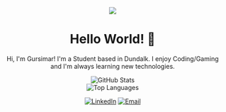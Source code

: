 <!-- Header -->
<p align="center">
  <img src="https://wallpaperaccess.com/full/849790.gif" >
</p>
<h1 align="center">Hello World! 👋</h1>

<!-- Intro -->
<p align="center">
  Hi, I'm Gursimar! I'm a Student based in Dundalk. I enjoy Coding/Gaming and I'm always learning new technologies.
</p>

<!-- Stats -->
<p align="center">
  <img src="https://github-readme-stats.vercel.app/api?username=gursimar03&show_icons=true&theme=radical" alt="GitHub Stats">
  <br>
  <img src="https://github-readme-stats.vercel.app/api/top-langs/?username=gursimar03&layout=compact&theme=radical" alt="Top Languages">
</p>

<!-- Social -->
<p align="center">
  <a href="[https://www.linkedin.com/in/your-linkedin-username/](https://www.linkedin.com/in/gursimar-singh-ply-8600431ba/)"><img src="https://img.shields.io/badge/-LinkedIn-blue?style=for-the-badge&logo=Linkedin&logoColor=white" alt="LinkedIn"></a>
 </a>
  <a href="mailto:gursimar03@gmail.com"><img src="https://img.shields.io/badge/-Email-blue?style=for-the-badge&logo=Gmail&logoColor=white" alt="Email"></a>
</p>
